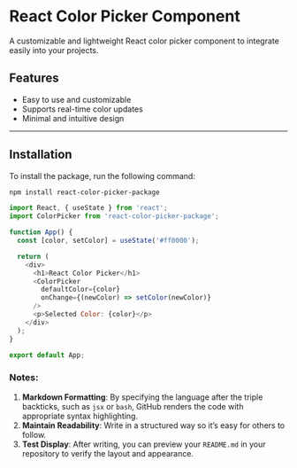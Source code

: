 # React Color Picker Component

A customizable and lightweight React color picker component to integrate easily into your projects.

## Features
- Easy to use and customizable
- Supports real-time color updates
- Minimal and intuitive design

---

## Installation

To install the package, run the following command:

```bash
npm install react-color-picker-package
```
```js
import React, { useState } from 'react';
import ColorPicker from 'react-color-picker-package';

function App() {
  const [color, setColor] = useState('#ff0000');

  return (
    <div>
      <h1>React Color Picker</h1>
      <ColorPicker 
        defaultColor={color} 
        onChange={(newColor) => setColor(newColor)} 
      />
      <p>Selected Color: {color}</p>
    </div>
  );
}

export default App;

```


### Notes:
1. **Markdown Formatting**: By specifying the language after the triple backticks, such as `jsx` or `bash`, GitHub renders the code with appropriate syntax highlighting.
2. **Maintain Readability**: Write in a structured way so it’s easy for others to follow.
3. **Test Display**: After writing, you can preview your `README.md` in your repository to verify the layout and appearance.

